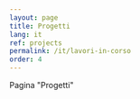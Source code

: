 ```yaml
---
layout: page
title: Progetti
lang: it
ref: projects
permalink: /it/lavori-in-corso
order: 4
---
```


Pagina "Progetti"
